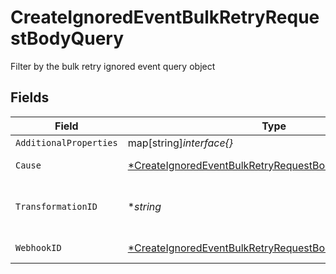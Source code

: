 # CreateIgnoredEventBulkRetryRequestBodyQuery

Filter by the bulk retry ignored event query object


## Fields

| Field                                                                                                                                    | Type                                                                                                                                     | Required                                                                                                                                 | Description                                                                                                                              |
| ---------------------------------------------------------------------------------------------------------------------------------------- | ---------------------------------------------------------------------------------------------------------------------------------------- | ---------------------------------------------------------------------------------------------------------------------------------------- | ---------------------------------------------------------------------------------------------------------------------------------------- |
| `AdditionalProperties`                                                                                                                   | map[string]*interface{}*                                                                                                                 | :heavy_minus_sign:                                                                                                                       | N/A                                                                                                                                      |
| `Cause`                                                                                                                                  | [*CreateIgnoredEventBulkRetryRequestBodyQueryCause](../../models/operations/createignoredeventbulkretryrequestbodyquerycause.md)         | :heavy_minus_sign:                                                                                                                       | The cause of the ignored event                                                                                                           |
| `TransformationID`                                                                                                                       | **string*                                                                                                                                | :heavy_minus_sign:                                                                                                                       | The associated transformation ID (only applicable to the cause `TRANSFORMATION_FAILED`)                                                  |
| `WebhookID`                                                                                                                              | [*CreateIgnoredEventBulkRetryRequestBodyQueryWebhookID](../../models/operations/createignoredeventbulkretryrequestbodyquerywebhookid.md) | :heavy_minus_sign:                                                                                                                       | Connection ID of the ignored event                                                                                                       |